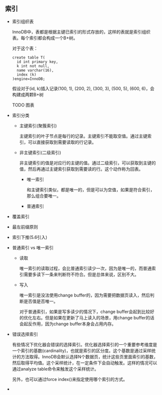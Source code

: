 ## 索引

+ 索引组织表

  InnoDB中，表都是根据主键已索引的形式存放的，这样的表就是索引组织表。每个索引都会构成一个B+树。

  对于这个表：

  ```mysql
  create table T(
  	id int primary key, 
  	k int not null, 
  	name varchar(16),
  	index (k)
  )engine=InnoDB;
  ```

  假设对于(id, k)插入记录(100, 1), (200, 2), (300, 3), (500, 5), (600, 6)，会构建成两颗B+树

  TODO 图表

+ 索引分类

  + 主键索引(聚簇索引)

    主键索引的叶子节点是每行的记录。主键索引不能取空值。通过主键索引，可以直接获取到需要读取的行记录。

  + 非主键索引(二级索引)

    非主键索引的值是对应行的主键的值。通过二级索引，可以获取到主键的值，然后再通过主键索引获取到需要读的行。这个动作称为回表。

    + 唯一索引

      和主键索引类似，都是唯一的，但是可以为空值，如果是符合索引，那么组合要唯一。

    + 普通索引

+ 覆盖索引

+ 最左前缀原则

+ 索引下推(5.6引入)

+ 普通索引 vs 唯一索引

  + 读取

    唯一索引的读取过程，会比普通索引读少一次，因为是唯一的，而普通索引需要多读下一条来判断符不符合。但是总体来说，区别不大。

  + 写入

    唯一索引是没法使用change buffer的，因为需要把数据页读入，然后判断是否值是否唯一。

    对于普通索引，如果是写多读少的情况下，change buffer会起到比较好的优化左右。但是如果在更新了马上读入的场景，用change buffer的话会起反作用，因为change buffer本身会占用内存。

+ 错误选择索引

  有些情况下优化器会错误的选择索引。优化器选择索引的一个重要参考维度是一个索引的基数(cardinality)，也就是索引的区分度。这个基数是通过采样统计的方法取得。InnoDB会默认选择N个数据页，统计这些页里面索引的基数，然后取得平均值。这个采样统计，在一定条件下会自动触发。这样的情况可以通过analyze table命令来触发这个采样统计。

  另外，也可以通过force index()来指定使用哪个索引的方式。

+ 